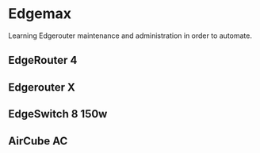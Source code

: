# Edgemax
Learning Edgerouter maintenance and administration in order to automate. 


## EdgeRouter 4


## Edgerouter X

## EdgeSwitch 8 150w

## AirCube AC
